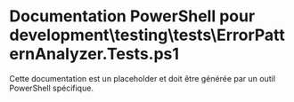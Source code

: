# Documentation PowerShell pour development\testing\tests\ErrorPatternAnalyzer.Tests.ps1

Cette documentation est un placeholder et doit être générée par un outil PowerShell spécifique.
